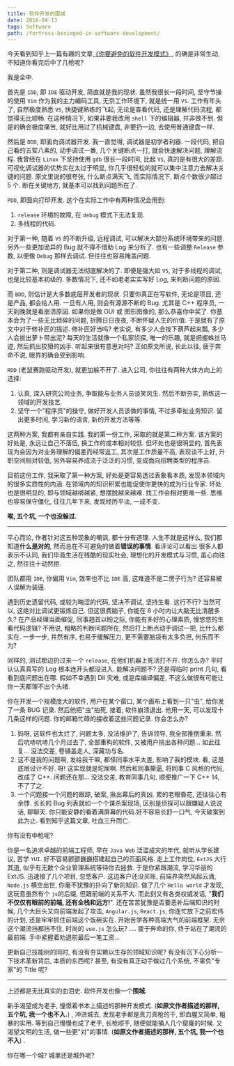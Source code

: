```yaml
---
title: 软件开发的围城
date: 2016-04-13
tags: Software
path: /fortress-besieged-in-software-development/
---
```


今天看到知乎上一篇有趣的文章[《你要避免的软件开发模式》](http://zhuanlan.zhihu.com/p/20744178), 的确是非常生动, 不知道你看完后中了几枪呢?

我是全中.

首先是 `IDD`, 即 `IDE` 驱动开发, 简直就是我的现状. 虽然我很长一段时间, 坚守节操的使用 `Vim` 作为我的主力编码工具, 无奈工作环境下, 就是统一用 `VS`. 工作有年头了, 自然极度熟悉 `VS`, 快捷键熟练的飞起, 无论是查看代码, 还是理解代码流程, 都觉得无比顺畅. 在这种情况下, 如果非要我改用 `shell` 下的编辑器, 并非做不到. 但是的确会极度痛苦, 就好比用过了机械键盘, 非要扔一边, 去使用普通键盘一样.

然后是 `DDD`, 即面向调试器开发. 我一直觉得, 调试器是初学者利器. 一段代码, 把自己看的五荤八素的, 动手调试一番, 几个关键断点一打, 就会快速解决问题, 理解流程. 我曾经在 `Linux` 下坚持使用 `gdb` 很长一段时间, 比起 `VS`, 真的是有很大的差距. 可视化调试器的优势实在太过于明显, 你几乎很轻松的就可以集中注意力去解决关键的问题. 原文里说的很夸张, 什么断点满天飞, 而实际情况下, 断点个数很少超过 5 个. 断在关键地方, 就基本可以找到问题所在了.

`PDD`, 即面向打印开发. 这个在实际工作中有两种情况会用到:

1. `release` 环境的故障, 在 `debug` 模式下无法复现.
1. 多线程的代码.

对于第一种, 随着 `VS` 的不断升级, 远程调试, 可以解决大部分系统环境带来的问题. 另外一些更加诡异的 Bug 就不得不借助 Log 来分析了. 也有一些调整 `Release` 参数, 以便像 `Debug` 那样去调试. 但往往也容易掩盖问题.

对于第二种, 则是调试器无法彻底解决的了. 即便是强大如 `VS`, 对于多线程的调试, 也是比较基本初级的. 多数情况下, 还不如老老实实写好 Log, 来判断问题的原因.

而 `BDD`, 则估计是大多数底层开发者的现状. 只要你真正在写软件, 无论是项目, 还是产品, 都会给人用. 一旦有人用, 则会有源源不断的 Bug. 尤其是 C++ 程序员, 一天到晚就是看崩溃原因. 如果你是做 GUI 或 图形图像的, 那么恭喜你中奖了. 你基本会为了一些无比琐碎的问题, 折腾日日夜夜, 不断怀疑人生的价值. 于是就有了原文中对于修补匠的描述. 修补匠好当吗? 老实说, 有多少人会按下葫芦起来瓢, 多少人会拔出萝卜带出泥? 每天的生活就像一个私家侦探, 唯一的乐趣, 就是把握蛛丝马迹, 然后抓出狡猾的凶手. 听起来很有意思对吗? 正如原文所说, 长此以往, 疲于奔命不说, 眼界的确会受到影响.

`RDD` (老鼠赛跑驱动开发), 就更加躲不开了. 进入公司, 你往往有两种大体方向上的选择:

1. 认真, 深入研究公司业务, 争取能与业务人员谈笑风生. 然后不断夯实, 熟练这一领域的开发技艺.
1. 坚守一个"程序员"的操守, 做好开发人员该做的事情, 不过多牵扯业务知识. 留出更多时间, 学习新的语言, 新的开发方法等等.

这两种方案, 我都有亲自实践. 我的第一份工作, 采取的就是第二种方案. 该方案的好处是, 永远让自己不落伍, 换工作的成本相对较低. 但坏处也是很明显的, 首先表现为会因为对业务理解的偏差而经常返工, 其次是工作质量不高, 表现谈不上好, 升职空间相对较低, 另外容易养成流于泛泛的习惯, 变成面向招聘类型的程序员.

目前这份工作, 我采取了第一种方案, 好处是更容易透过表象看本质, 发现本领域内的很多实质性的内涵. 在领域内的知识积累也能促使你更快的成为行业专家. 坏处也是很明显的, 即与领域越绑越紧, 想摆脱越来越难. 找工作会相对更难一些. 思维也容易保守僵化, 往往几年下来, 发现经历平淡, 一成不变.

**唉, 五个坑, 一个也没躲过.**

------

平心而论, 作者针对这五种现象的嘲讽, 都十分有道理. 人生不就是这样么, 我们都知道**什么是对的**, 然而总在不可避免的做着**错误的事情**. 看评论可以看出 很多人都表示不认同, 我们毕竟生活在残酷的现实社会, 理想化的开发模式与习惯, 虽心向往之, 然往往十动然拒.

团队都用 `IDE`, 你偏用 `Vim`, 效率也不比 `IDE` 高, 这难道不是二愣子行为? 还容易被人误解为装逼.

遇到历史遗留代码, 或较为晦涩的代码, 坚决不调试, 坚持生看. 这行不行? 当然可以, 这绝对比调试更锻炼自己. 但这很费脑子, 你能在 8 小时内让大脑无比清醒多久? 在产品经理当面催促, 同事翘首以盼之际, 你能有多好的心理素质, 慢悠悠的生看代码逻辑? 不用说, 粗略的判断问题所在, 然后打上断点动手调试一把, 比什么都实在. 一步一步, 井然有序, 也易于缓解压力, 更不需要脑袋有太多负担, 何乐而不为?

同样的, 测试那边扔过来一个 `release`, 在他们机器上死活打不开. 你怎么办? 平时认认真真写的 Log 根本连开头都没进入. 能解决问题不? 还是得临时 print 几句, 看看到底问题出在哪. 假如不幸遇到 Dll 灾难, 或是库编译偏差, 不这么做很有可能让你一天都理不出个头绪.

你在开发一个规模庞大的软件, 用户在某个窗口, 某个画布上看到一只"虫", 给你发了一条 BUG 记录. 然后他把"虫"拍死, 接着, 软件崩溃退出. 他用一天, 可以发现十几条这样的问题. 你的邮箱忙碌的接收着这些问题记录. 你会怎么办?

1. 妈呀, 这软件也太烂了, 问题太多, 没法维护了, 告诉领导, 我全部推倒重来. 然后吭哧吭哧几个月过去了, 全部重构的软件, 又被用户挑出各种问题... 如此往复... 没法交差, 卷铺盖走人, 深藏功与名.
1. 这不是我的问题啊, 发给我干嘛, 都怪同事水平太差, 影响了我的模块. 看, 这是底层设计不好. 呀! 这实现就是坨屎啊. 然后和同事撕逼, 将同事 C 风格的代码, 改成了 C++. 问题还在那... 没法交差, 教育同事几句, 顺便推广一下 C++ 14, 不了了之.
1. 一个问题接一个问题的跟踪, 破案, 揪出幕后的真凶. 累的老眼昏花, 还往往心有余悸. 长长的 Bug 列表就如一个个谋杀案现场, 区别是侦探可以跟嫌疑人说说话, 聊聊天. 你只能安静的看着满屏幕的代码.好不容易长舒一口气, 今天破案到此为止. 看到知乎这篇文章, 吐血三升而亡.

你有没有中枪呢?

你是一名追求卓越的前端工程师, 早在 `Java Web` 泛滥成灾的年代, 就听从学长建议, 苦学 `YUI`. 好不容易颤颤巍巍搭建起自己的页面风格. 走上工作岗位, `ExtJS` 大行其道, 似乎有无数个企业管理系统等待你去拯救. 于是你紧跟潮流, 学习华丽的 ExtJS. 迅速接了几个项目, 忽悠客户. 这边客户还没买账, 前端界突然风起云涌, `Node.js` 横空出世, 你毫不犹豫的扑向了新的知识. 做了几个 `Hello world` 才发现, 这玩意虽然有个 `js`的后缀, 但跟前端的关系不大. 而此刻又有各类权威发话, "**我们不仅仅有眼前的前端, 还有全栈和远方!**". 还在苦苦犹豫是否要恶补后端知识的时候, 几个大巨头又向前端发起了攻击, `Angular.js`, `React.js`, 你连忙放下之前宏伟的计划, 还是牢牢抓住前端这个饭碗实在. 开始苦学各种高端大气的前端框架. 无奈这个潮流挡都挡不住, 时尚的 `vue.js` 怎么玩? .... 疲于奔命的你, 终于站在了潮流的最前端. 手中紧握着劝退前最后一笔工资...

更新自己技能树的同时, 有没有夯实赖以生存的领域知识呢? 有没有沉下心分析一下技术革新背后, 本质的东西呢? 甚至, 有没有真正动手做过几个系统, 不辜负"专家"的 Title 呢?

------

上述都是无比真实的血泪史. 软件开发也像一个**围城**.

新手渴望成为老手, 憧憬着书本上描述的那种开发模式. (**如原文作者描述的那样, 五个坑, 我一个也不入.**) , 冲进城去, 发现老手都是真刀真枪的干, 即血腥又简单, 粗暴的实用. 等到自己慢慢也成了老手, 长枪顺手, 随便就能捅人几个窟窿的时候. 又渴望文明的生活, 做一些更"对"的事情. (**如原文作者描述的那样, 五个坑, 我一个也不入**) .

你在哪一个城? 城里还是城外呢?